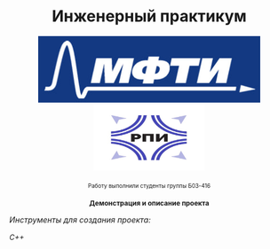 <h1 align="center">Инженерный практикум</h1>

<p align="center"> <img src="logo.jpg" alt="logo" height = "120" width="400"/> <img src="logo_2.jpg" alt="logo_2" height = "120" width="200"/>

<p align = "center"> <span style="font-size: 10px;">Работу выполнили студенты группы Б03-416</span>

<h1 style="font-size: 12px; text-align: center;">Демонстрация и описание проекта</h1>
  
<i>Инструменты для создания проекта: 

<span style="font-size: 13px;"> C++
